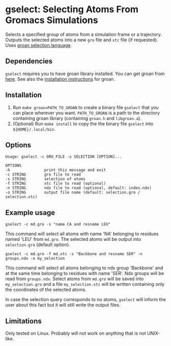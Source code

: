# gselect: Selecting Atoms From Gromacs Simulations

Selects a specified group of atoms from a simulation frame or a trajectory. Outputs the selected atoms into a new `gro` file and `xtc` file (if requested). Uses [groan selection language](https://github.com/Ladme/groan#groan-selection-language).

## Dependencies

`gselect` requires you to have groan library installed. You can get groan from [here](https://github.com/Ladme/groan). See also the [installation instructions](https://github.com/Ladme/groan#installing) for groan.

## Installation

1) Run `make groan=PATH_TO_GROAN` to create a binary file `gselect` that you can place wherever you want. `PATH_TO_GROAN` is a path to the directory containing groan library (containing `groan.h` and `libgroan.a`).
2) (Optional) Run `make install` to copy the the binary file `gselect` into `${HOME}/.local/bin`.

## Options

```
Usage: gselect -c GRO_FILE -s SELECTION [OPTION]...

OPTIONS
-h               print this message and exit
-c STRING        gro file to read
-s STRING        selection of atoms
-f STRING        xtc file to read (optional)
-n STRING        ndx file to read (optional, default: index.ndx)
-o STRING        output file name (default: selection.gro / selection.xtc)
```

## Example usage

```
gselect -c md.gro -s "name CA and resname LEU"
```
This command will select all atoms with name 'NA' belonging to residues named 'LEU' from `md.gro`. The selected atoms will be output into `selection.gro` (default option).

```
gselect -c md.gro -f md.xtc -s "Backbone and resname SER" -n groups.ndx -o my_selection
```
This command will select all atoms belonging to ndx group 'Backbone' and at the same time belonging to residues with name 'SER'. Ndx groups will be read from `groups.ndx`. Select atoms from `md.gro` will be saved into `my_selection.gro` and a file `my_selection.xtc` will be written containing only the coordinates of the selected atoms.

In case the selection query corresponds to no atoms, `gselect` will inform the user about this fact but it will still write the output files.

## Limitations

Only tested on Linux. Probably will not work on anything that is not UNIX-like.
